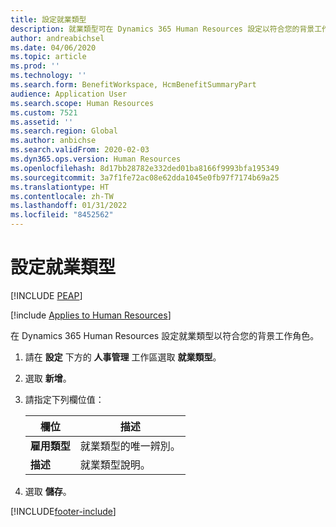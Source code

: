 ```yaml
---
title: 設定就業類型
description: 就業類型可在 Dynamics 365 Human Resources 設定以符合您的背景工作角色。
author: andreabichsel
ms.date: 04/06/2020
ms.topic: article
ms.prod: ''
ms.technology: ''
ms.search.form: BenefitWorkspace, HcmBenefitSummaryPart
audience: Application User
ms.search.scope: Human Resources
ms.custom: 7521
ms.assetid: ''
ms.search.region: Global
ms.author: anbichse
ms.search.validFrom: 2020-02-03
ms.dyn365.ops.version: Human Resources
ms.openlocfilehash: 8d17bb28782e332ded01ba8166f9993bfa195349
ms.sourcegitcommit: 3a7f1fe72ac08e62dda1045e0fb97f7174b69a25
ms.translationtype: HT
ms.contentlocale: zh-TW
ms.lasthandoff: 01/31/2022
ms.locfileid: "8452562"
---
```

# <a name="set-up-employment-types"></a>設定就業類型


[!INCLUDE [PEAP](../includes/peap-2.md)]

[!include [Applies to Human Resources](../includes/applies-to-hr.md)]

在 Dynamics 365 Human Resources 設定就業類型以符合您的背景工作角色。

1. 請在 **設定** 下方的 **人事管理** 工作區選取 **就業類型**。

2. 選取 **新增**。

3. 請指定下列欄位值：

   | 欄位 | 描述 |
   | --- | --- |
   | **雇用類型** | 就業類型的唯一辨別。 |
   | **描述** | 就業類型說明。 |

4. 選取 **儲存**。 


[!INCLUDE[footer-include](../includes/footer-banner.md)]
